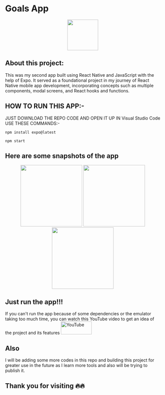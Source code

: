 # Goals App

<p align="center">
<img src="https://github.com/animesh30-dev/Project_1-Goals_List/assets/146109979/1b915047-d46f-4c4e-b31e-ec3c7e2dad13" width="100">
</p>

 
## About this project:
This was my second app built using React Native and JavaScript with the help of Expo. It served as a foundational project in my journey of React Native mobile app development, incorporating concepts such as multiple components, modal screens, and React hooks and functions.
    

    
## HOW TO RUN THIS APP:-
<p align="left">
  JUST DOWNLOAD THE REPO CODE AND OPEN IT UP IN Visual Studio Code
  USE THESE COMMANDS:-
 
```
npm install expo@latest
```
```
npm start
```

<p>
     
## Here are some snapshots of the app
<p align="center"> <img src="https://github.com/animesh30-dev/Project_1-Goals_List/assets/146109979/e29a7d40-c752-439e-bc0e-61e558ffd06b" width="200"> <img src="https://github.com/animesh30-dev/Project_1-Goals_List/assets/146109979/33842987-592c-4901-8d3b-19d75944bd36" width="200">  <img src="https://github.com/animesh30-dev/Project_1-Goals_List/assets/146109979/c9220175-f927-4ccc-9eb2-a76d1d393ab5" width="200"> </p>



## Just run the app!!!
If you can't run the app because of some dependencies or the emulator taking too much time, you can watch this YouTube video to get an idea of the project and its features
<a href="https://youtube.com/shorts/iULzkm7drAQ?si=_GiWM2ZgUfOcwK1q"><img alt="YouTube"  src="https://github.com/animesh30-dev/Project_1-Goals_List/assets/146109979/80b129aa-990d-430d-9d88-56092d0a4ac2" width="100" height="42"/></a>


## Also
I will be adding some more codes in this repo and building this project for greater use in the future as I learn more tools and also will be trying to publish it.


## Thank you for visiting 🔥🔥
